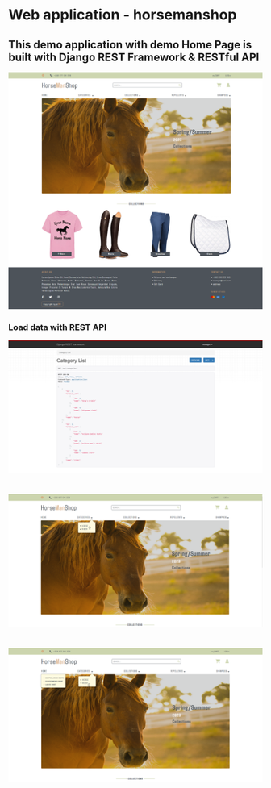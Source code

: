 # Web application - horsemanshop

## This demo application with demo Home Page is built with Django REST Framework & RESTful API

!['Home Page'](/static/screenshots/screenshot-main.png)


### Load data with REST API

!['REST API'](/static/screenshots/rest-api.png)

#
#

!['Categories'](/static/screenshots/rest-api-data.png)

#
#

![Articles](/static/screenshots/rest-api-data-2.png)
